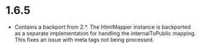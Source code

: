 # 1.6.5

* Contains a backport from 2.*. The HtmlMapper instance is backported as a separate implementation for handling the internalToPublic mapping. This fixes an issue with meta tags not being processed.

